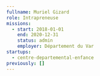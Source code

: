 ```yaml
---
fullname: Muriel Gizard
role: Intrapreneuse
missions:
  - start: 2018-01-01
    end: 2020-12-31
    status: admin
    employer: Département du Var
startups:
  - centre-departemental-enfance
previously: []
---
```

